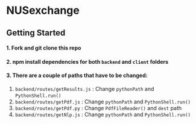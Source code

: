 # NUSexchange

## Getting Started	

#### 1. Fork and git clone this repo

#### 2. npm install dependencies for both `backend` and `client` folders

#### 3. There are a couple of paths that have to be changed:

1. `backend/routes/getResults.js` : Change `pythonPath` and `PythonShell.run()` 
2. `backend/routes/getPdf.js` : Change `pythonPath` and `PythonShell.run()`
3. `backend/routes/getPdf.py` : Change `PdfFileReader()` and `dest` path
4. `backend/routes/getNlp.js` : Change `pythonPath` and `PythonShell.run()`



